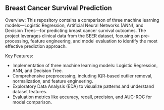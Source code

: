 ## Breast Cancer Survival Prediction
Overview: This repository contains a comparison of three machine learning models—Logistic Regression, Artificial Neural Networks (ANN), and Decision Trees—for predicting breast cancer survival outcomes. The project leverages clinical data from the SEER dataset, focusing on pre-processing, feature engineering, and model evaluation to identify the most effective prediction approach.

Key Features:
- Implementation of three machine learning models: Logistic Regression, ANN, and Decision Tree.
- Comprehensive preprocessing, including IQR-based outlier removal, normalization, and feature engineering.
- Exploratory Data Analysis (EDA) to visualize patterns and understand dataset features.
- Evaluation metrics like accuracy, recall, precision, and AUC-ROC for model comparison.
